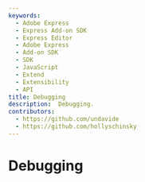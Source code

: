 ```yaml
---
keywords:
  - Adobe Express
  - Express Add-on SDK
  - Express Editor
  - Adobe Express
  - Add-on SDK
  - SDK
  - JavaScript
  - Extend
  - Extensibility
  - API
title: Debugging
description:  Debugging.
contributors:
  - https://github.com/undavide
  - https://github.com/hollyschinsky
---
```

# Debugging
